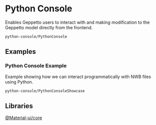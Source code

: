 # Python Console

Enables Geppetto users to interact with and making modification to the Geppetto model directly from the frontend.

```element
python-console/PythonConsole
```

## Examples

### Python Console Example

Example showing how we can interact programmatically with NWB files using Python.

```
python-console/PythonConsoleShowcase
```

## Libraries

[@Material-ui/core](https://www.npmjs.com/package/@material-ui/core)
